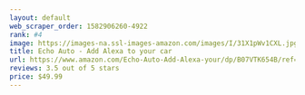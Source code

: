 ```yaml
---
layout: default 
﻿web_scraper_order: 1582906260-4922
rank: #4
image: https://images-na.ssl-images-amazon.com/images/I/31X1pWv1CXL.jpg
title: Echo Auto - Add Alexa to your car
url: https://www.amazon.com/Echo-Auto-Add-Alexa-your/dp/B07VTK654B/ref=zg_mw_amazon-devices_4?_encoding=UTF8&psc=1&refRID=HA8PT8MYS6XM4Z96RW7T
reviews: 3.5 out of 5 stars
price: $49.99 
---
```

